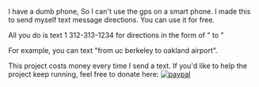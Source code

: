 I have a dumb phone, So I can't use the gps on a smart phone. I made this to send myself text message directions.
You can use it for free.

All you do is text 1 312-313-1234 for directions in the form of <from> " to " <to>

For example, you can text "from uc berkeley to oakland airport".

This project costs money every time I send a text. If you'd like to help the project keep running, feel free to donate here:
[![paypal](https://www.paypalobjects.com/en_US/i/btn/btn_donateCC_LG.gif)](https://www.paypal.com/cgi-bin/webscr?cmd=_donations&business=YLQFA7GD6GZYG&lc=US&currency_code=USD&bn=PP%2dDonationsBF%3abtn_donate_LG%2egif%3aNonHosted)
